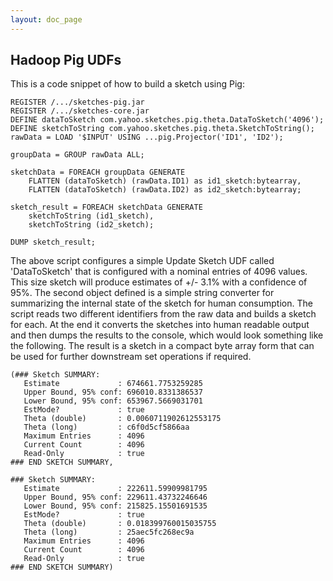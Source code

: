 ```yaml
---
layout: doc_page
---
```


## Hadoop Pig UDFs

This is a code snippet of how to build a sketch using Pig:

    REGISTER /.../sketches-pig.jar
    REGISTER /.../sketches-core.jar
    DEFINE dataToSketch com.yahoo.sketches.pig.theta.DataToSketch('4096');
    DEFINE sketchToString com.yahoo.sketches.pig.theta.SketchToString();
    rawData = LOAD '$INPUT' USING ...pig.Projector('ID1', 'ID2');
    
    groupData = GROUP rawData ALL;
    
    sketchData = FOREACH groupData GENERATE
        FLATTEN (dataToSketch) (rawData.ID1) as id1_sketch:bytearray,
        FLATTEN (dataToSketch) (rawData.ID2) as id2_sketch:bytearray;
    
    sketch_result = FOREACH sketchData GENERATE
        sketchToString (id1_sketch),
        sketchToString (id2_sketch);
    
    DUMP sketch_result;

The above script configures a simple Update Sketch UDF called 'DataToSketch' that is configured with a nominal entries of 4096 values. This size sketch will produce estimates of +/- 3.1% with a confidence of 95%. 
The second object defined is a simple string converter for summarizing the internal state of the sketch for human consumption. 
The script reads two different identifiers from the raw data and builds a sketch for each.  At the end it converts the sketches into human readable output and then dumps the results to the console, 
which would look something like the following.  The result is a sketch in a compact byte array form that can be used for further downstream set operations if required.

    (### Sketch SUMMARY: 
       Estimate             : 674661.7753259285
       Upper Bound, 95% conf: 696010.8331386537
       Lower Bound, 95% conf: 653967.5669031701
       EstMode?             : true
       Theta (double)       : 0.0060711902612553175
       Theta (long)         : c6f0d5cf5866aa
       Maximum Entries      : 4096
       Current Count        : 4096
       Read-Only            : true
    ### END SKETCH SUMMARY,
    
    ### Sketch SUMMARY: 
       Estimate             : 222611.59909981795
       Upper Bound, 95% conf: 229611.43732246646
       Lower Bound, 95% conf: 215825.15501691535
       EstMode?             : true
       Theta (double)       : 0.018399760015035755
       Theta (long)         : 25aec5fc268ec9a
       Maximum Entries      : 4096
       Current Count        : 4096
       Read-Only            : true
    ### END SKETCH SUMMARY)
